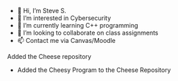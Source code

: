 - 👋 Hi, I’m Steve S.
- 👀 I’m interested in Cybersecurity
- 🌱 I’m currently learning C++ programming
- 💞️ I’m looking to collaborate on class assignments
- 📫 Contact me via Canvas/Moodle



Added the Cheese repository
- Added the Cheesy Program to the Cheese Repository

<!---
lgdsteve/lgdsteve is a ✨ special ✨ repository because its `README.md` (this file) appears on your GitHub profile.
You can click the Preview link to take a look at your changes.
--->
